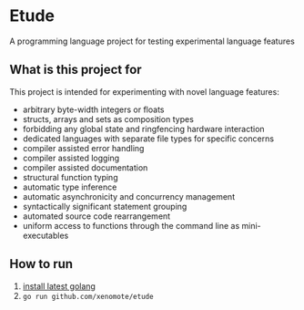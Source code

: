 # Etude

A programming language project for testing experimental language features

## What is this project for

This project is intended for experimenting with novel language features:

- arbitrary byte-width integers or floats
- structs, arrays and sets as composition types
- forbidding any global state and ringfencing hardware interaction
- dedicated languages with separate file types for specific concerns
- compiler assisted error handling
- compiler assisted logging
- compiler assisted documentation
- structural function typing
- automatic type inference
- automatic asynchronicity and concurrency management
- syntactically significant statement grouping
- automated source code rearrangement
- uniform access to functions through the command line as mini-executables

## How to run

1. [install latest golang](https://go.dev/doc/install)
2. `go run github.com/xenomote/etude`